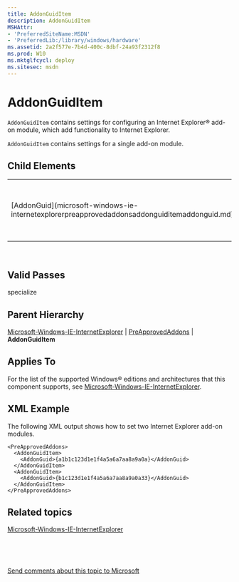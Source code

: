 ```yaml
---
title: AddonGuidItem
description: AddonGuidItem
MSHAttr:
- 'PreferredSiteName:MSDN'
- 'PreferredLib:/library/windows/hardware'
ms.assetid: 2a2f577e-7b4d-400c-8dbf-24a93f2312f8
ms.prod: W10
ms.mktglfcycl: deploy
ms.sitesec: msdn
---
```


# AddonGuidItem


`AddonGuidItem` contains settings for configuring an Internet Explorer® add-on module, which add functionality to Internet Explorer.

`AddonGuidItem` contains settings for a single add-on module.

## Child Elements


<table>
<colgroup>
<col width="50%" />
<col width="50%" />
</colgroup>
<tbody>
<tr class="odd">
<td><p>[AddonGuid](microsoft-windows-ie-internetexplorerpreapprovedaddonsaddonguiditemaddonguid.md)</p></td>
<td><p>Specifies a GUID for an add-on module.</p></td>
</tr>
</tbody>
</table>

 

## Valid Passes


specialize

## Parent Hierarchy


[Microsoft-Windows-IE-InternetExplorer](microsoft-windows-ie-internetexplorer-win7-microsoft-windows-ie-internetexplorer.md) | [PreApprovedAddons](microsoft-windows-ie-internetexplorerpreapprovedaddons.md) | **AddonGuidItem**

## Applies To


For the list of the supported Windows® editions and architectures that this component supports, see [Microsoft-Windows-IE-InternetExplorer](microsoft-windows-ie-internetexplorer-win7-microsoft-windows-ie-internetexplorer.md).

## XML Example


The following XML output shows how to set two Internet Explorer add-on modules.

``` syntax
<PreApprovedAddons>
  <AddonGuidItem>
    <AddonGuid>{a1b1c123d1e1f4a5a6a7aa8a9a0a}</AddonGuid>
  </AddonGuidItem>
  <AddonGuidItem>
    <AddonGuid>{b1c123d1e1f4a5a6a7aa8a9a0a33}</AddonGuid>
  </AddonGuidItem>
</PreApprovedAddons>
```

## Related topics


[Microsoft-Windows-IE-InternetExplorer](microsoft-windows-ie-internetexplorer-win7-microsoft-windows-ie-internetexplorer.md)

 

 

[Send comments about this topic to Microsoft](mailto:wsddocfb@microsoft.com?subject=Documentation%20feedback%20%5Bp_unattend\p_unattend%5D:%20AddonGuidItem%20%20RELEASE:%20%2810/3/2016%29&body=%0A%0APRIVACY%20STATEMENT%0A%0AWe%20use%20your%20feedback%20to%20improve%20the%20documentation.%20We%20don't%20use%20your%20email%20address%20for%20any%20other%20purpose,%20and%20we'll%20remove%20your%20email%20address%20from%20our%20system%20after%20the%20issue%20that%20you're%20reporting%20is%20fixed.%20While%20we're%20working%20to%20fix%20this%20issue,%20we%20might%20send%20you%20an%20email%20message%20to%20ask%20for%20more%20info.%20Later,%20we%20might%20also%20send%20you%20an%20email%20message%20to%20let%20you%20know%20that%20we've%20addressed%20your%20feedback.%0A%0AFor%20more%20info%20about%20Microsoft's%20privacy%20policy,%20see%20http://privacy.microsoft.com/default.aspx. "Send comments about this topic to Microsoft")





